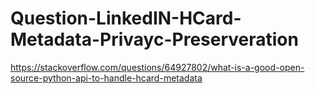 # Question-LinkedIN-HCard-Metadata-Privayc-Preserveration
https://stackoverflow.com/questions/64927802/what-is-a-good-open-source-python-api-to-handle-hcard-metadata
